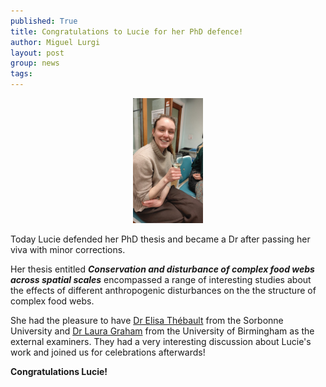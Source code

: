 ```yaml
---
published: True
title: Congratulations to Lucie for her PhD defence!
author: Miguel Lurgi
layout: post
group: news
tags: 
---
```


<p style="text-align:center;"><img src="/static/img/news/2025_lucie.jpg" alt="Lucie celebrating after her viva" class="img-fluid" height="200"></p>

Today Lucie defended her PhD thesis and became a Dr after passing her viva with minor corrections.

Her thesis entitled ***Conservation and disturbance of complex food webs across spatial scales*** encompassed a range of interesting studies about the effects of different anthropogenic disturbances on the the structure of complex food webs.

She had the pleasure to have [Dr Elisa Thébault](https://iees-paris.fr/annuaire/thebault-elisa/) from the Sorbonne University and [Dr Laura Graham](https://www.birmingham.ac.uk/schools/gees/people/profile?ReferenceId=190301) from the University of Birmingham as the external examiners. They had a very interesting discussion about Lucie's work and joined us for celebrations afterwards!

**Congratulations Lucie!** 
